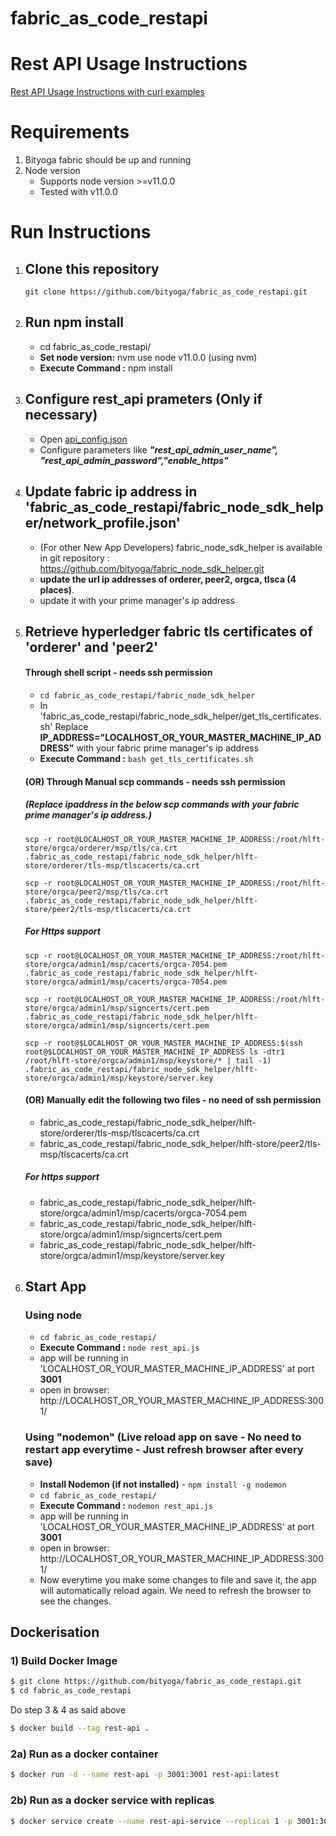 # fabric_as_code_restapi

# Rest API Usage Instructions

[Rest API Usage Instructions with curl examples](https://github.com/bityoga/fabric_as_code_restapi/blob/main/curl_instructions/README.md)

# Requirements

1. Bityoga fabric should be up and running
2. Node version
   - Supports node version >=v11.0.0
   - Tested with v11.0.0

# Run Instructions

1. ## Clone this repository

   ```git clone https://github.com/bityoga/fabric_as_code_restapi.git```

2. ## Run npm install

   - cd fabric_as_code_restapi/
   - **Set node version:** nvm use node v11.0.0 (using nvm)
   - **Execute Command :** npm install

3. ## Configure rest_api prameters (Only if necessary)
   - Open [api_config.json](https://github.com/bityoga/fabric_as_code_restapi/blob/main/api_config.json)
   - Configure parameters like ***"rest_api_admin_user_name", "rest_api_admin_password","enable_https"***
3. ## Update fabric ip address in 'fabric_as_code_restapi/fabric_node_sdk_helper/network_profile.json'

   - (For other New App Developers) fabric_node_sdk_helper is available in git repository : https://github.com/bityoga/fabric_node_sdk_helper.git
   - **update the url ip addresses of orderer, peer2, orgca, tlsca (4 places)**.
   - update it with your prime manager's ip address

4. ## Retrieve hyperledger fabric tls certificates of 'orderer' and 'peer2'
   #### Through shell script - needs ssh permission
   - ```cd fabric_as_code_restapi/fabric_node_sdk_helper```
   - In 'fabric_as_code_restapi/fabric_node_sdk_helper/get_tls_certificates.sh' Replace **IP_ADDRESS="LOCALHOST_OR_YOUR_MASTER_MACHINE_IP_ADDRESS"** with your fabric prime manager's ip address
   - **Execute Command :** ```bash get_tls_certificates.sh```
   #### (OR) Through Manual scp commands - needs ssh permission
   ##### (Replace ipaddress in the below scp commands with your fabric prime manager's ip address.)
   ```
   scp -r root@LOCALHOST_OR_YOUR_MASTER_MACHINE_IP_ADDRESS:/root/hlft-store/orgca/orderer/msp/tls/ca.crt .fabric_as_code_restapi/fabric_node_sdk_helper/hlft-store/orderer/tls-msp/tlscacerts/ca.crt
   ```
   ```
   scp -r root@LOCALHOST_OR_YOUR_MASTER_MACHINE_IP_ADDRESS:/root/hlft-store/orgca/peer2/msp/tls/ca.crt .fabric_as_code_restapi/fabric_node_sdk_helper/hlft-store/peer2/tls-msp/tlscacerts/ca.crt
   ```
   
   ##### For Https support
     ```
     scp -r root@LOCALHOST_OR_YOUR_MASTER_MACHINE_IP_ADDRESS:/root/hlft-store/orgca/admin1/msp/cacerts/orgca-7054.pem .fabric_as_code_restapi/fabric_node_sdk_helper/hlft-store/orgca/admin1/msp/cacerts/orgca-7054.pem
     ```
     ```
     scp -r root@LOCALHOST_OR_YOUR_MASTER_MACHINE_IP_ADDRESS:/root/hlft-store/orgca/admin1/msp/signcerts/cert.pem .fabric_as_code_restapi/fabric_node_sdk_helper/hlft-store/orgca/admin1/msp/signcerts/cert.pem
     ```
     ```
     scp -r root@$LOCALHOST_OR_YOUR_MASTER_MACHINE_IP_ADDRESS:$(ssh root@$LOCALHOST_OR_YOUR_MASTER_MACHINE_IP_ADDRESS ls -dtr1 /root/hlft-store/orgca/admin1/msp/keystore/* | tail -1) .fabric_as_code_restapi/fabric_node_sdk_helper/hlft-store/orgca/admin1/msp/keystore/server.key
     ```

   #### (OR) Manually edit the following two files - no need of ssh permission
   - fabric_as_code_restapi/fabric_node_sdk_helper/hlft-store/orderer/tls-msp/tlscacerts/ca.crt
   - fabric_as_code_restapi/fabric_node_sdk_helper/hlft-store/peer2/tls-msp/tlscacerts/ca.crt

   ##### For https support
   - fabric_as_code_restapi/fabric_node_sdk_helper/hlft-store/orgca/admin1/msp/cacerts/orgca-7054.pem
   - fabric_as_code_restapi/fabric_node_sdk_helper/hlft-store/orgca/admin1/msp/signcerts/cert.pem
   - fabric_as_code_restapi/fabric_node_sdk_helper/hlft-store/orgca/admin1/msp/keystore/server.key
5. ## Start App

   ### Using node

   - ```cd fabric_as_code_restapi/```
   - **Execute Command :** ```node rest_api.js```
   - app will be running in 'LOCALHOST_OR_YOUR_MASTER_MACHINE_IP_ADDRESS' at port **3001**
   - open in browser: http://LOCALHOST_OR_YOUR_MASTER_MACHINE_IP_ADDRESS:3001/

   ### Using "nodemon" (Live reload app on save - No need to restart app everytime - Just refresh browser after every save)

   - **Install Nodemon (if not installed)** - ```npm install -g nodemon```
   - ```cd fabric_as_code_restapi/```
   - **Execute Command :** ```nodemon rest_api.js```
   - app will be running in 'LOCALHOST_OR_YOUR_MASTER_MACHINE_IP_ADDRESS' at port **3001**
   - open in browser: http://LOCALHOST_OR_YOUR_MASTER_MACHINE_IP_ADDRESS:3001/
   - Now everytime you make some changes to file and save it, the app will automatically reload again. We need to refresh the browser to see the changes.

## Dockerisation

### 1) Build Docker Image

```sh
$ git clone https://github.com/bityoga/fabric_as_code_restapi.git
$ cd fabric_as_code_restapi
```

Do step 3 & 4 as said above

```sh
$ docker build --tag rest-api .
```

### 2a) Run as a docker container

```sh
$ docker run -d --name rest-api -p 3001:3001 rest-api:latest
```

### 2b) Run as a docker service with replicas

```sh
$ docker service create --name rest-api-service --replicas 1 -p 3001:3001 rest-api:latest
```
